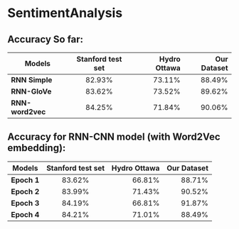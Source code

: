 # SentimentAnalysis

## Accuracy So far:

|  Models        | Stanford test set| Hydro Ottawa  | Our Dataset   |
| -------------- |:----------------:| -------------:|--------------:|
|**RNN Simple**  | 82.93%           | 73.11%        | 88.49%        |
|**RNN-GloVe**   | 83.62%           | 73.52%        | 89.62%        |
|**RNN-word2vec**| 84.25%           | 71.84%        | 90.06%        |



## Accuracy for RNN-CNN model (with Word2Vec embedding):

| Models         | Stanford test set| Hydro Ottawa  | Our Dataset   |
| -------------- |:----------------:| -------------:|--------------:|
|**Epoch 1**     | 83.62%           | 66.81%        | 88.71%        |
|**Epoch 2**     | 83.99%           | 71.43%        | 90.52%        |
|**Epoch 3**     | 84.19%           | 66.81%        | 91.87%        |
|**Epoch 4**     | 84.21%           | 71.01%        | 88.49%        |